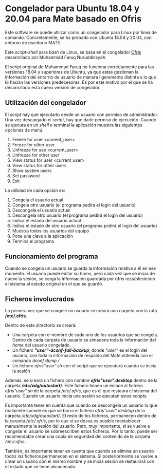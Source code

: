 # Congelador para Ubuntu 18.04 y 20.04 para Mate basado en Ofris

Este software se puede utilizar como un congelador para Linux por línea de comando. Concretamente, se ha probado con Ubuntu 18.04 y 20.04, con entorno de escritorio MATE.

Este *script-shell* para *bash* de Linux, se basa en el congelador [Ofris](https://sourceforge.net/projects/dafturnofris-id/) desarrollado por Muhammad Faruq Nuruddinsyah.

El *script* original de Muhammad Faruq no funciona correctamente para las versiones 18.04 y superiores de Ubuntu, ya que estas gestionan la información del entorno de usuario de manera ligeramente distinta a lo que lo hacían las versiones predecesoras. Es por este motivo por el que se ha desarrollado esta nueva versión de congelador.

## Utilización del congelador

El *script* hay que ejecutarlo desde un usuario con permiso de administrador. Una vez descargado el *script*, hay que darle permiso de ejecución. Cuando se ejecuta en un *shell* o terminal la aplicación muestra las siguientes opciones de menú.
1. Freeze for user <current_user>
2. Freeze for other user
3. Unfreeze for use <current_user>
4. Unfreeze for other user
5. View status for user <current_user>
6. View status for other users
7. Show system users
8. Set password
9. Exit

La utilidad de cada opción es:
1. Congela el usuario actual
2. Congela otro usuario (el programa pedirá el login del usuario)
3. Descongela el usuario actual
4. Descongela otro usuario (el programa pedirá el login del usuario) 
5. Indica el estado del usuario actual
6. Indica el estado de otro usuario (el programa pedirá el login del usuario)
7. Muestra todos los usuarios del equipo
8. Pone una clave a la aplicación
9. Termina el programa

## Funcionamiento del programa
Cuando se congela un usuario se guarda la información relativa a él en ese momento. El usuario puede editar su *home*, pero cada vez que se inicia de nuevo la sesión, se carga la información guardada por ofris restableciendo el sistema al estado original en el que se guardó.


## Ficheros involucrados
La primera vez que se congele un usuario se creará una carpeta con la ruta **/etc/.ofris**.

Dentro de este directorio se creará:
- Una carpeta con el nombre de cada uno de los usuarios que se congela. Dentro de cada carpeta de usuario se almacena toda la información del *home* del usuario congelado. 
- Un fichero ***"user"-dconf-full-backup***, donde *"user"* es el login del usuario, con toda la información de respaldo del Mate obtenida con el comando *dconf dump /*
- Un fichero *ofris"user".sh* con el script que se ejecutará cuando se inicia la sesión

Además, se creará un fichero con nombre ***ofris"user".desktop*** dentro de la carpeta ***/etc/xdg/autostart/***. Este fichero tienen un enlace al fichero *ofris"user".sh* de la carpeta */etc/.ofris*, que es el que restaura el sistema del usuario. Cuando un usuario inicia una sesión se ejecutan estos *scripts*.
  
Es importante tener en cuenta que cuando se descongela un usuario lo que realmente sucede es que se borra el fichero *ofris"user".desktop* de la carpeta */etc/xdg/autostart/*. El resto de los ficheros, permanecen dentro de la carpeta */etc/.ofris*, por lo que si se desea es posible reestablecer manualmente la sesión del usuario. Pero, muy importante, si se vuelve a congelar el usuario se sobreescriben estos ficheros. Por lo tanto, puede ser recomendable crear una copia de seguridad del contenido de la carpeta */etc/.ofris*.
  
También, es importante tener en cuenta que cuando se elimina un usuario todos los ficheros permanecen en el sistema. Si posteriormente se vuelve a crear un usuario con el mismo nombre y se inicia sesión se restaurará con el estado que se tiene almacenado.
